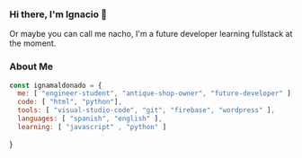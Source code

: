 ### Hi there, I'm Ignacio 👋

Or maybe you can call me nacho, I'm a future developer learning fullstack at the moment.

### About Me

```javascript
const ignamaldonado = {
  me: [ "engineer-student", "antique-shop-owner", "future-developer" ],
  code: [ "html", "python"],
  tools: [ "visual-studio-code", "git", "firebase", "wordpress" ],
  languages: [ "spanish", "english" ],
  learning: [ "javascript" , "python" ]
  ```
}
<!--
**Ignamaldonado/Ignamaldonado** is a ✨ _special_ ✨ repository because its `README.md` (this file) appears on your GitHub profile.

Here are some ideas to get you started:

- 🔭 I’m currently working on ...
- 🌱 I’m currently learning ...
- 👯 I’m looking to collaborate on ...
- 🤔 I’m looking for help with ...
- 💬 Ask me about ...
- 📫 How to reach me: ...
- 😄 Pronouns: ...
- ⚡ Fun fact: ...
-->
